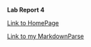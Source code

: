 **Lab Report 4**

[Link to HomePage](https://bobbyyuuuu.github.io/Caramel/index.html)

[Link to my MarkdownParse](https://github.com/BobbyYuuuu/markdown-parser)

